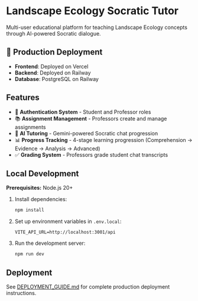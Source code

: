 # Landscape Ecology Socratic Tutor

Multi-user educational platform for teaching Landscape Ecology concepts through AI-powered Socratic dialogue.

## 🚀 Production Deployment

- **Frontend**: Deployed on Vercel
- **Backend**: Deployed on Railway
- **Database**: PostgreSQL on Railway

## Features

- 🔐 **Authentication System** - Student and Professor roles
- 📚 **Assignment Management** - Professors create and manage assignments
- 💬 **AI Tutoring** - Gemini-powered Socratic chat progression
- 📊 **Progress Tracking** - 4-stage learning progression (Comprehension → Evidence → Analysis → Advanced)
- ✅ **Grading System** - Professors grade student chat transcripts

## Local Development

**Prerequisites:** Node.js 20+

1. Install dependencies:
   ```bash
   npm install
   ```

2. Set up environment variables in `.env.local`:
   ```
   VITE_API_URL=http://localhost:3001/api
   ```

3. Run the development server:
   ```bash
   npm run dev
   ```

## Deployment

See [DEPLOYMENT_GUIDE.md](DEPLOYMENT_GUIDE.md) for complete production deployment instructions.
